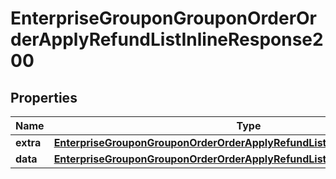 # EnterpriseGrouponGrouponOrderOrderApplyRefundListInlineResponse200

## Properties
Name | Type | Description | Notes
------------ | ------------- | ------------- | -------------
**extra** | [**EnterpriseGrouponGrouponOrderOrderApplyRefundListExtraBody**](EnterpriseGrouponGrouponOrderOrderApplyRefundListExtraBody.md) |  |  [optional]
**data** | [**EnterpriseGrouponGrouponOrderOrderApplyRefundListInlineResponse200Data**](EnterpriseGrouponGrouponOrderOrderApplyRefundListInlineResponse200Data.md) |  |  [optional]

